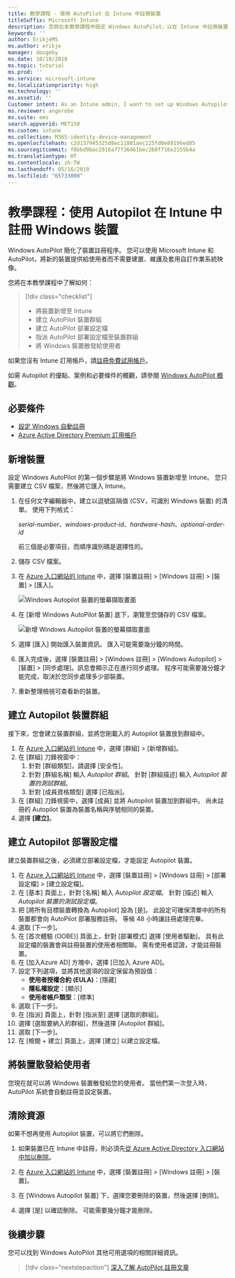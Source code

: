 ```yaml
---
title: 教學課程 - 使用 AutoPilot 在 Intune 中註冊裝置
titleSuffix: Microsoft Intune
description: 您將在本教學課程中設定 Windows AutoPilot，以在 Intune 中註冊裝置。
keywords: ''
author: ErikjeMS
ms.author: erikje
manager: dougeby
ms.date: 10/19/2018
ms.topic: tutorial
ms.prod: ''
ms.service: microsoft-intune
ms.localizationpriority: high
ms.technology: ''
ms.assetid: ''
Customer intent: As an Intune admin, I want to set up Windows Autopilot so that users can enroll in Intune.
ms.reviewer: angerobe
ms.suite: ems
search.appverid: MET150
ms.custom: intune
ms.collection: M365-identity-device-management
ms.openlocfilehash: c2d137945325d8ec11801aec225fd0e89196ed05
ms.sourcegitcommit: f8bbd9bac2016a77f36461bec260f716e2155b4a
ms.translationtype: HT
ms.contentlocale: zh-TW
ms.lasthandoff: 05/16/2019
ms.locfileid: "65733000"
---
```

# <a name="tutorial-use-autopilot-to-enroll-windows-devices-in-intune"></a>教學課程：使用 Autopilot 在 Intune 中註冊 Windows 裝置
Windows AutoPilot 簡化了裝置註冊程序。 您可以使用 Microsoft Intune 和 AutoPilot，將新的裝置提供給使用者而不需要建置、維護及套用自訂作業系統映像。 

您將在本教學課程中了解如何：
> [!div class="checklist"]
> * 將裝置新增至 Intune
> * 建立 AutoPilot 裝置群組
> * 建立 AutoPilot 部署設定檔
> * 指派 AutoPilot 部署設定檔至裝置群組
> * 將 Windows 裝置散發給使用者

如果您沒有 Intune 訂用帳戶，請[註冊免費試用帳戶](free-trial-sign-up.md)。

如需 Autopilot 的優點、案例和必要條件的概觀，請參閱 [Windows AutoPilot 概觀](https://docs.microsoft.com/windows/deployment/windows-autopilot/windows-10-autopilot)。


## <a name="prerequisites"></a>必要條件
- [設定 Windows 自動註冊](quickstart-setup-auto-enrollment.md)
- [Azure Active Directory Premium 訂用帳戶](https://docs.microsoft.com/azure/active-directory/active-directory-get-started-premium) <!--&#40;[trial subscription](http://go.microsoft.com/fwlink/?LinkID=816845)&#41;-->


## <a name="add-devices"></a>新增裝置

設定 Windows AutoPilot 的第一個步驟是將 Windows 裝置新增至 Intune。 您只需要建立 CSV 檔案，然後將它匯入 Intune。

1. 在任何文字編輯器中，建立以逗號區隔值 (CSV，可識別 Windows 裝置) 的清單。 使用下列格式：
    
    *serial-number*、*windows-product-id*、*hardware-hash*、*optional-order-id*
    
    前三個是必要項目，而順序識別碼是選擇性的。

2. 儲存 CSV 檔案。

3. 在 [Azure 入口網站的 Intune](https://aka.ms/intuneportal) 中，選擇 [裝置註冊] > [Windows 註冊] > [裝置] > [匯入]。

    ![Windows Autopilot 裝置的螢幕擷取畫面](media/enrollment-autopilot/autopilot-import-device.png)

4. 在 [新增 Windows AutoPilot 裝置] 底下，瀏覽至您儲存的 CSV 檔案。

    ![新增 Windows Autopilot 裝置的螢幕擷取畫面](media/enrollment-autopilot/autopilot-import-device2.png)

5. 選擇 [匯入] 開始匯入裝置資訊。 匯入可能需要幾分鐘的時間。

4. 匯入完成後，選擇 [裝置註冊] > [Windows 註冊] > [Windows Autopilot] > [裝置] > [同步處理]。訊息會顯示正在進行同步處理。 程序可能需要幾分鐘才能完成，取決於您同步處理多少部裝置。

5. 重新整理檢視可查看新的裝置。

## <a name="create-an-autopilot-device-group"></a>建立 Autopilot 裝置群組

接下來，您會建立裝置群組，並將您剛載入的 Autopilot 裝置放到群組中。

1. 在 [Azure 入口網站的 Intune](https://aka.ms/intuneportal) 中，選擇 [群組] > [新增群組]。
2. 在 [群組] 刀鋒視窗中：
    1. 針對 [群組類型]，請選擇 [安全性]。
    2. 針對 [群組名稱] 輸入 *Autopilot 群組*。 針對 [群組描述] 輸入 *Autopilot 裝置的測試群組*。
    3. 針對 [成員資格類型] 選擇 [已指派]。
3. 在 [群組] 刀鋒視窗中，選擇 [成員] 並將 Autopilot 裝置加到群組中。 尚未註冊的 Autopilot 裝置為裝置名稱與序號相同的裝置。
4. 選擇 **[建立]**。  

## <a name="create-an-autopilot-deployment-profile"></a>建立 Autopilot 部署設定檔

建立裝置群組之後，必須建立部署設定檔，才能設定 Autopilot 裝置。

1. 在 [Azure 入口網站的 Intune](https://aka.ms/intuneportal) 中，選擇 [裝置註冊] > [Windows 註冊] > [部署設定檔] > [建立設定檔]。
2. 在 [基本] 頁面上，針對 [名稱] 輸入 *Autopilot 設定檔*。 針對 [描述] 輸入 *Autopilot 裝置的測試設定檔*。
3. 把 [將所有目標裝置轉換為 Autopilot] 設為 [是]。 此設定可確保清單中的所有裝置都會向 AutoPilot 部署服務註冊。 等候 48 小時讓註冊處理完畢。
4. 選取 [下一步]。
5. 在 [首次體驗 (OOBE)] 頁面上，針對 [部署模式] 選擇 [使用者驅動]。 具有此設定檔的裝置會與註冊裝置的使用者相關聯。 需有使用者認證，才能註冊裝置。
6. 在 [加入Azure AD] 方塊中，選擇 [已加入 Azure AD]。
7. 設定下列選項，並將其他選項的設定保留為預設值：
    - **使用者授權合約 (EULA)**：[隱藏]
    - **隱私權設定**：[顯示]
    - **使用者帳戶類型**：[標準]
8. 選取 [下一步]。
9. 在 [指派] 頁面上，針對 [指派至] 選擇 [選取的群組]。
10. 選擇 [選取要納入的群組]，然後選擇 [Autopilot 群組]。
11. 選取 [下一步]。
12. 在 [檢閱 + 建立] 頁面上，選擇 [建立] 以建立設定檔。

## <a name="distribute-devices-to-users"></a>將裝置散發給使用者

您現在就可以將 Windows 裝置散發給您的使用者。 當他們第一次登入時，AutoPilot 系統會自動註冊並設定裝置。 

## <a name="clean-up-resources"></a>清除資源

如果不想再使用 Autopilot 裝置，可以將它們刪除。

1. 如果裝置已在 Intune 中註冊，則必須先[從 Azure Active Directory 入口網站中加以刪除](devices-wipe.md#delete-devices-from-the-azure-active-directory-portal)。

2. 在 [Azure 入口網站的 Intune](https://aka.ms/intuneportal) 中，選擇 [裝置註冊] > [Windows 註冊] > [裝置]。

3. 在 [Windows Autopilot 裝置] 下，選擇您要刪除的裝置，然後選擇 [刪除]。

4. 選擇 [是] 以確認刪除。 可能需要幾分鐘才能刪除。

## <a name="next-steps"></a>後續步驟

您可以找到 Windows AutoPilot 其他可用選項的相關詳細資訊。

> [!div class="nextstepaction"]
> [深入了解 AutoPilot 註冊文章](enrollment-autopilot.md)


